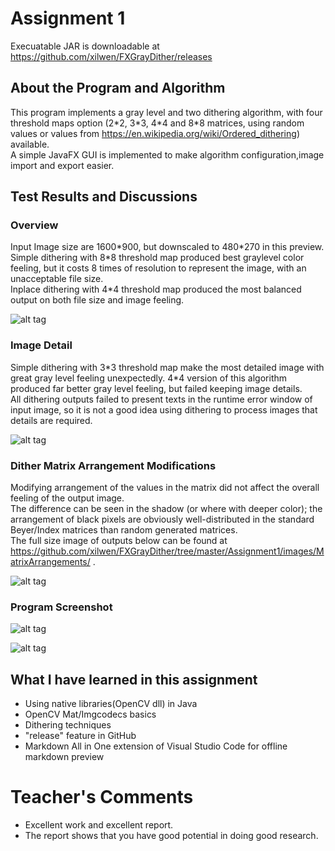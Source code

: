 # Assignment 1
 
Execuatable JAR is downloadable at https://github.com/xilwen/FXGrayDither/releases  

## About the Program and Algorithm
  
  This program implements a gray level and two dithering algorithm, with four threshold maps option (2\*2, 3\*3, 4\*4 and 8\*8 matrices, using random values or values from https://en.wikipedia.org/wiki/Ordered_dithering) available.  
  A simple JavaFX GUI is implemented to make algorithm configuration,image import and export easier.

## Test Results and Discussions  
### Overview
  Input Image size are 1600\*900, but downscaled to 480\*270 in this preview.  
  Simple dithering with 8*8 threshold map produced best graylevel color feeling, but it costs 8 times of resolution to represent the image, with an unacceptable file size.  
  Inplace dithering with 4\*4 threshold map produced the most balanced output on both file size and image feeling.  

  ![alt tag](https://raw.githubusercontent.com/xilwen/FXGrayDither/master/Assignment1/images/Overview.png)  

### Image Detail 
  Simple dithering with 3\*3 threshold map make the most detailed image with great gray level feeling unexpectedly. 4*4 version of this algorithm produced far better gray level feeling, but failed keeping image details.  
  All dithering outputs failed to present texts in the runtime error window of input image, so it is not a good idea using dithering to process images that details are required.  

  ![alt tag](https://raw.githubusercontent.com/xilwen/FXGrayDither/master/Assignment1/images/Details.png)  


### Dither Matrix Arrangement Modifications
  Modifying arrangement of the values in the matrix did not affect the overall feeling of the output image.  
  The difference can be seen in the shadow (or where with deeper color); the arrangement of black pixels are obviously well-distributed in the standard Beyer/Index matrices than random generated matrices.  
  The full size image of outputs below can be found at https://github.com/xilwen/FXGrayDither/tree/master/Assignment1/images/MatrixArrangements/ .  

  ![alt tag](https://raw.githubusercontent.com/xilwen/FXGrayDither/master/Assignment1/images/ArrangementDifferences.png)


### Program Screenshot
![alt tag](https://raw.githubusercontent.com/xilwen/FXGrayDither/master/Screenshot.jpg)  

![alt tag](https://raw.githubusercontent.com/xilwen/FXGrayDither/master/Screenshot1.jpg)

## What I have learned in this assignment
* Using native libraries(OpenCV dll) in Java
* OpenCV Mat/Imgcodecs basics
* Dithering techniques
* "release" feature in GitHub
* Markdown All in One extension of Visual Studio Code for offline markdown preview

# Teacher's Comments
* Excellent work and excellent report.
* The report shows that you have good potential in doing good research. 
